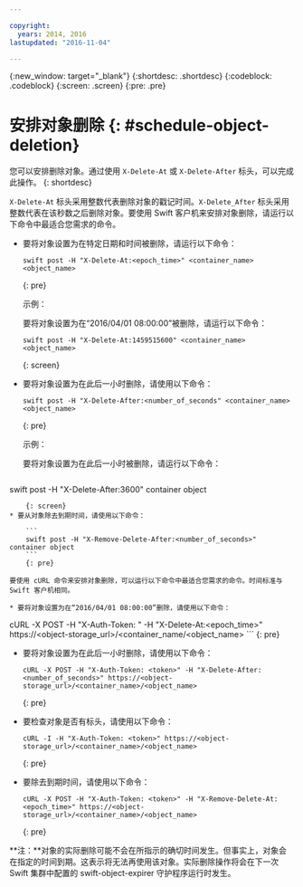 ```yaml
---

copyright:
  years: 2014, 2016
lastupdated: "2016-11-04"

---
```

{:new_window: target="_blank"}
{:shortdesc: .shortdesc}
{:codeblock: .codeblock}
{:screen: .screen}
{:pre: .pre}


# 安排对象删除 {: #schedule-object-deletion}


您可以安排删除对象。通过使用 `X-Delete-At` 或 `X-Delete-After` 标头，可以完成此操作。
{: shortdesc}

`X-Delete-At` 标头采用整数代表删除对象的戳记时间。`X-Delete_After` 标头采用整数代表在该秒数之后删除对象。要使用 Swift 客户机来安排对象删除，请运行以下命令中最适合您需求的命令。

* 要将对象设置为在特定日期和时间被删除，请运行以下命令：

    ```
    swift post -H "X-Delete-At:<epoch_time>" <container_name> <object_name>
    ```
    {: pre}

    示例：

    要将对象设置为在“2016/04/01 08:00:00”被删除，请运行以下命令：

    ```
    swift post -H "X-Delete-At:1459515600" <container_name> <object_name>
    ```
    {: screen}
* 要将对象设置为在此后一小时删除，请使用以下命令：

    ```
    swift post -H "X-Delete-After:<number_of_seconds" <container_name> <object_name>
    ```
    {: pre}

    示例：

    要将对象设置为在此后一小时被删除，请运行以下命令：

    ```
swift post -H "X-Delete-After:3600" container object
```
    {: screen}
* 要从对象除去到期时间，请使用以下命令：

    ```
    swift post -H "X-Remove-Delete-After:<number_of_seconds>" container object
    ```
    {: pre}

要使用 cURL 命令来安排对象删除，可以运行以下命令中最适合您需求的命令。时间标准与 Swift 客户机相同。

* 要将对象设置为在“2016/04/01 08:00:00”删除，请使用以下命令：

   ```
   cURL -X POST -H "X-Auth-Token: <token>" -H "X-Delete-At:<epoch_time>" https://<object-storage_url>/<container_name/<object_name>
    ```
    {: pre}

* 要将对象设置为在此后一小时删除，请使用以下命令：

    ```
    cURL -X POST -H "X-Auth-Token: <token>" -H "X-Delete-After:<number_of_seconds>" https://<object-storage_url>/<container_name>/<object_name>
    ```
    {: pre}

* 要检查对象是否有标头，请使用以下命令：
    ```
    cURL -I -H "X-Auth-Token: <token>" https://<object-storage_url>/<container_name>/<object_name>
    ```
    {: pre}

* 要除去到期时间，请使用以下命令：

    ```
    cURL -X POST -H "X-Auth-Token: <token>" -H "X-Remove-Delete-At:<epoch_time>" https://<object-storage_url>/<container_name>/<object_name>
    ```
    {: pre}

**注：**对象的实际删除可能不会在所指示的确切时间发生。但事实上，对象会在指定的时间到期。这表示将无法再使用该对象。实际删除操作将会在下一次 Swift 集群中配置的 swift-object-expirer 守护程序运行时发生。
